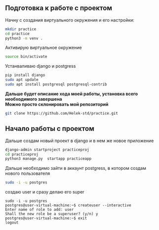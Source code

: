 ## Подготовка к работе с проектом
Начну с создания виртуального окружения и его настройки:
```bash
mkdir practice
cd practice
python3 -m venv .
```
Активирую виртуальное окружение 
```bash
source bin/activate
```
Устанваливаю django и postgress
```bash
pip install django
sudo apt update
sudo apt install postgresql postgresql-contrib
```

**Дальше будет описание хода моей работы, установка всего необходимого завершена**
<br>
**Можно просто склонировать мой репозиторий**
```bash
git clone https://github.com/Helek-std/practice.git
```

## Начало работы с проектом
Дальше создам новый проект в django и в нем же новое приложение
```bash
django-admin startproject practiceproj
cd practiceproj
python3 manage.py  startapp practiceapp
```
Дальше необходимо зайти в аккаунт postgress, в котором создам нового пользователя
```bash
sudo -i -u postgres
```
создаю user и сразу делаю его super
```console
sudo -i -u postgres
postgres@user-virtual-machine:~$ createuser --interactive
Enter name of role to add: user
Shall the new role be a superuser? (y/n) y
postgres@user-virtual-machine:~$ exit
logout
```
